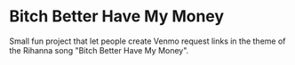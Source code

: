 # Bitch Better Have My Money
Small fun project that let people create Venmo request links in the theme of the Rihanna song "Bitch Better Have My Money".
